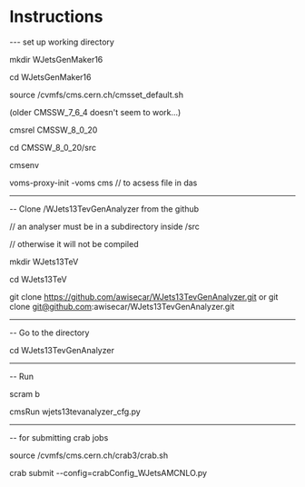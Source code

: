 # Instructions

--- set up working directory

mkdir WJetsGenMaker16

cd WJetsGenMaker16

source /cvmfs/cms.cern.ch/cmsset_default.sh

(older CMSSW_7_6_4 doesn't seem to work...)

cmsrel CMSSW_8_0_20

cd CMSSW_8_0_20/src

cmsenv

voms-proxy-init -voms cms // to acsess file in das

--------------------------------------------------------------------------------

-- Clone /WJets13TevGenAnalyzer from the github

// an analyser must be in a subdirectory inside /src

// otherwise it will not be compiled 

mkdir WJets13TeV

cd WJets13TeV

git clone https://github.com/awisecar/WJets13TevGenAnalyzer.git
or
git clone git@github.com:awisecar/WJets13TevGenAnalyzer.git

--------------------------------------------------------------------------------
-- Go to the directory

cd WJets13TevGenAnalyzer

--------------------------------------------------------------------------------
-- Run

scram b

cmsRun wjets13tevanalyzer_cfg.py

--------------------------------------------------------------------------------
-- for submitting crab jobs

source /cvmfs/cms.cern.ch/crab3/crab.sh

crab submit --config=crabConfig_WJetsAMCNLO.py

